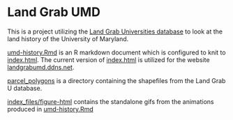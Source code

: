 # Land Grab UMD  
This is a project utilizing the 
[Land Grab Universities database](https://github.com/HCN-Digital-Projects/landgrabu-data)
to look at the land history of the University of Maryland.  
  
[umd-history.Rmd](https://github.com/ehuegler/land-grab-umd/blob/main/land-grab-umd.Rmd) 
is an R markdown document which is configured to knit to
[index.html](https://github.com/ehuegler/land-grab-umd/blob/main/index.html).
The current version of 
[index.html](https://github.com/ehuegler/land-grab-umd/blob/main/index.html)
is utilized for the website [landgrabumd.ddns.net](landgrabumd.ddns.net).  
  
[parcel_polygons](https://github.com/ehuegler/land-grab-umd/tree/main/parcel_polygons) 
is a directory containing the shapefiles from the Land Grab U database.  
  
[index_files/figure-html](https://github.com/ehuegler/land-grab-umd/tree/main/index_files/figure-html)
contains the standalone gifs from the animations produced in
[umd-history.Rmd](https://github.com/ehuegler/land-grab-umd/blob/main/land-grab-umd.Rmd)